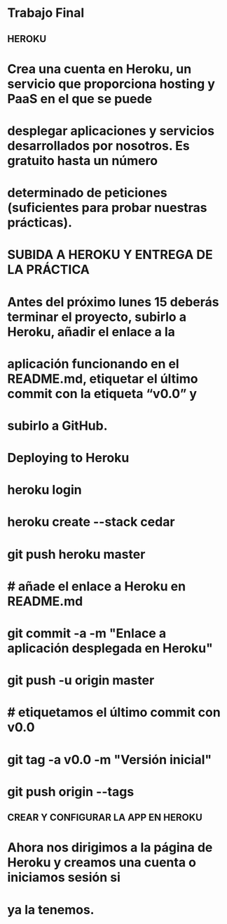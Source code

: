 # Trabajo Final

## HEROKU

# Crea una cuenta en Heroku, un servicio que proporciona hosting y PaaS en el que se puede
# desplegar aplicaciones y servicios desarrollados por nosotros. Es gratuito hasta un número
# determinado de peticiones (suficientes para probar nuestras prácticas).
# SUBIDA A HEROKU Y ENTREGA DE LA PRÁCTICA
# Antes del próximo lunes 15 deberás terminar el proyecto, subirlo a Heroku, añadir el enlace a la
# aplicación funcionando en el README.md, etiquetar el último commit con la etiqueta “v0.0” y
# subirlo a GitHub.

# Deploying to Heroku
# heroku login
# heroku create --stack cedar
# git push heroku master
# # añade el enlace a Heroku en README.md
# git commit -a -m "Enlace a aplicación desplegada en Heroku"
# git push -u origin master
# # etiquetamos el último commit con v0.0
# git tag -a v0.0 -m "Versión inicial"
# git push origin --tags

## CREAR Y CONFIGURAR LA APP EN HEROKU
# Ahora nos dirigimos a la página de Heroku y creamos una cuenta o iniciamos sesión si
# ya la tenemos.